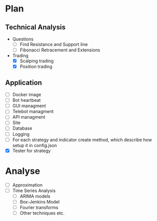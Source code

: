 # Plan
## Technical Analysis
- Questions
  - [ ] Find Resistance and Support line
  - [ ] Fibonacci Retracement and Extensions
- Trading
  - [x] Scalping trading
  - [x] Position trading

## Application
- [ ] Docker image
- [ ] Bot heartbeat
- [ ] GUI managment
- [ ] Telebot managment
- [ ] API managment
- [ ] Site
- [ ] Database
- [ ] Logging
- [ ] For each strategy and indicator create method, which describe how setup it in config.json
- [x] Tester for strategy

# Analyse
- [ ] Approximation
- [ ] Time Series Analysis
  - [ ] ARIMA models
  - [ ] Box-Jenkins Model
  - [ ] Fourier transforms
  - [ ] Other techniques etc.
